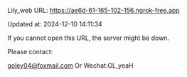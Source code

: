 Lily_web URL: https://ae6d-61-165-102-156.ngrok-free.app

Updated at: 2024-12-10 14:11:34

If you cannot open this URL, the server might be down.

Please contact: 

goley04@foxmail.com Or Wechat:GL_yeaH